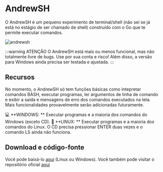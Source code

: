 # AndrewSH

O AndrewSH é um pequeno experimento de terminal/shell (não sei se já está no estágio de ser chamado de shell) construído com o Go que te permite executar comandos.

![andrewsh](https://andrewnationdev.vercel.app/img/terminal.png)

:::warning ATENÇÃO
O AndrewSH está mais ou menos funcional, mas não totalmente livre de bugs. Use por sua conta e risco! Além disso, a versão para Windows ainda precisa ser testada e ajustada.
:::

## Recursos
No momento, o AndrewSH só tem funções básicas como intepretar comandos BASH, executar programas, ler argumentos de linha de comando e exibir a saída e mensagens de erro dos comandos executados na tela. Mais funcionalidades provavelmente serão adicionadas futuramente.

💻 **WINDOWS: ** Executar programas e a maioria dos comandos do Windows (exceto CD).
🐧 **LINUX: ** Executar programas e a maioria dos comandos do Linux. O CD precisa pressionar ENTER duas vezes e o comando LS ainda não funciona.

## Download e código-fonte
Você pode baixá-lo [aqui](https://github.com/Redwars22/andrewsh/releases) (Linux ou Windows). Você também pode visitar o repositório oficial [aqui](https://github.com/Redwars22/andrewsh)
